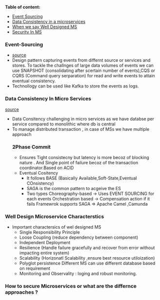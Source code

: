 **Table of content:**

- [Event Sourcing](#ms-1)
- [Data Consistency in a microservices ](#ms-cons)
- [When we say Well Designed MS](#ms-design)
- [Security In MS](#ms-secuirty)

<a id="ms-1"></a>

### Event-Sourcing

- [source](https://medium.com/@ronen.albagli/event-sourcing-made-simple-a-high-level-overview-ed3d6fc01711#:~:text=Event%20Sourcing%20is%20a%20design,any%20given%20point%20in%20time.)
- Design pattern capturing events from differnt source or services and stores. To tackle the challnges of large data volumes of events we can use SNAPSHOT (consolidating after scertain number of events),CQS or CQRS (Command query serparation) for read and write events to attain eventual consistency.
- Technollogy can be used like Kafka to store the events as logs.

<a id="ms-cons"></a>

### Data Consistency In Micro Services

[source](https://dilfuruz.medium.com/data-consistency-in-microservices-architecture-5c67e0f65256)
- Data Consitency challenging in micro services as we have databse per service compared to monolithic where db is central
-  To manage distributed transaction , in case of MSs we have multiple approach
   ### 2Phase Commit
      *  Ensures Tight consistecny but latency is more becoz of blocking nature . And Single point of failure becoz of the transaction coordinator.Based on ACID
      *  Eventual Cositency
            - It follows BASE (Basically Available,Soft-State,Eventual COnsistency)
            - SAGA is the common pattern to acgeive the ES
            - Two types  Choreography-based -> Uses EVENT SOURCING for each events
                                 Orchestration based -> Compensation action if it fails
              Framewrok supports SAGA => Apache Camel ,Camunda

<a id="ms-design"></a>

### Well Design Microservice Characterstics

- Important charactersics of wel designed MS
  * Single Responsibility Principle
  * Loose Coupling (reduce dependency between component)
  * Independent Deployment
  * Resilience (Handle failure gracefully and recover from error without impacting entire system)
  * Scalability (Horizonatl Scalability ,ensure best resource utiloization)
  * Polyglot persistence  Different MS can use different database based on requirement
  * Monitoring and Observality : loging and robust monitoring.

<a id="ms-secuirty"></a>

### How to secure Microservices or what are the differnce approaches ?
